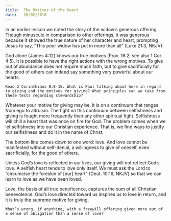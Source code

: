 ```yaml
---
title:  The Motives of the Heart
date:   28/02/2018
---
```


In an earlier lesson we noted the story of the widow’s generous offering. Though minuscule in comparison to other offerings, it was generous because it showed the true nature of her character and heart, prompting Jesus to say, “This poor widow has put in more than all” (Luke 21:3, NKJV).

God alone (James 4:12) knows our true motives (Prov. 16:2; see also 1 Cor. 4:5). It is possible to have the right actions with the wrong motives. To give out of abundance does not require much faith, but to give sacrificially for the good of others can indeed say something very powerful about our hearts.

`Read 2 Corinthians 8:8-15. What is Paul talking about here in regard to giving and the motives for giving? What principles can we take from these texts regarding stewardship?`

Whatever your motive for giving may be, it is on a continuum that ranges from ego to altruism. The fight on this continuum between selfishness and giving is fought more frequently than any other spiritual fight. Selfishness will chill a heart that was once on fire for God. The problem comes when we let selfishness into our Christian experience. That is, we find ways to justify our selfishness and do it in the name of Christ.

The bottom line comes down to one word: love. And love cannot be manifested without self-denial, a willingness to give of oneself, even sacrificially, for the good of others.

Unless God’s love is reflected in our lives, our giving will not reflect God’s love. A selfish heart tends to love only itself. We must ask the Lord to “circumcise the foreskin of [our] heart” (Deut. 10:16, NKJV) so that we can learn to love as we have been loved.

Love, the basis of all true beneficence, captures the sum of all Christian benevolence. God’s love directed toward us inspires us to love in return, and it is truly the supreme motive for giving.

`What’s wrong, if anything, with a freewill offering given more out of a sense of obligation than a sense of love?`
